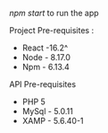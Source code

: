 *npm start* to run the app

Project Pre-requisites :
- React -16.2^
- Node - 8.17.0
- Npm - 6.13.4

API Pre-requisites

- PHP 5
- MySql - 5.0.11
- XAMP - 5.6.40-1